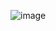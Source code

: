![image](https://github.com/RevadiSundaram/ICodeThis-Projects/assets/47391816/eba4cf6a-2473-4153-aa46-edd1e2594738)
